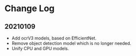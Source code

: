 # Change Log

## 20210109

 - Add ocrV3 models, based on EfficientNet.
 - Remove object detection model which is no longer needed.
 - Unify CPU and GPU models.
